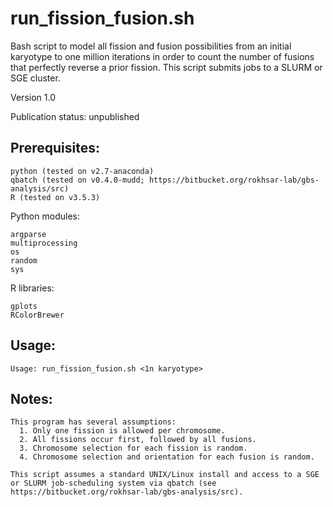# run_fission_fusion.sh

Bash script to model all fission and fusion possibilities from an initial karyotype to one million iterations in order to count the number of fusions that perfectly reverse a prior fission. This script submits jobs to a SLURM or SGE cluster.

Version 1.0

Publication status: unpublished

## Prerequisites:

```
python (tested on v2.7-anaconda)
qbatch (tested on v0.4.0-mudd; https://bitbucket.org/rokhsar-lab/gbs-analysis/src)
R (tested on v3.5.3)
```

Python modules:
```
argparse
multiprocessing
os
random
sys
```

R libraries:
```
gplots
RColorBrewer
```

## Usage: 

```
Usage: run_fission_fusion.sh <1n karyotype>
```

## Notes:

```
This program has several assumptions:
  1. Only one fission is allowed per chromosome.
  2. All fissions occur first, followed by all fusions.
  3. Chromosome selection for each fission is random.
  4. Chromosome selection and orientation for each fusion is random.

This script assumes a standard UNIX/Linux install and access to a SGE or SLURM job-scheduling system via qbatch (see https://bitbucket.org/rokhsar-lab/gbs-analysis/src).
```
